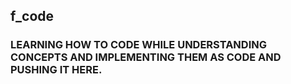 ## f_code
### LEARNING HOW TO CODE WHILE UNDERSTANDING CONCEPTS AND IMPLEMENTING THEM AS CODE AND PUSHING IT HERE.
